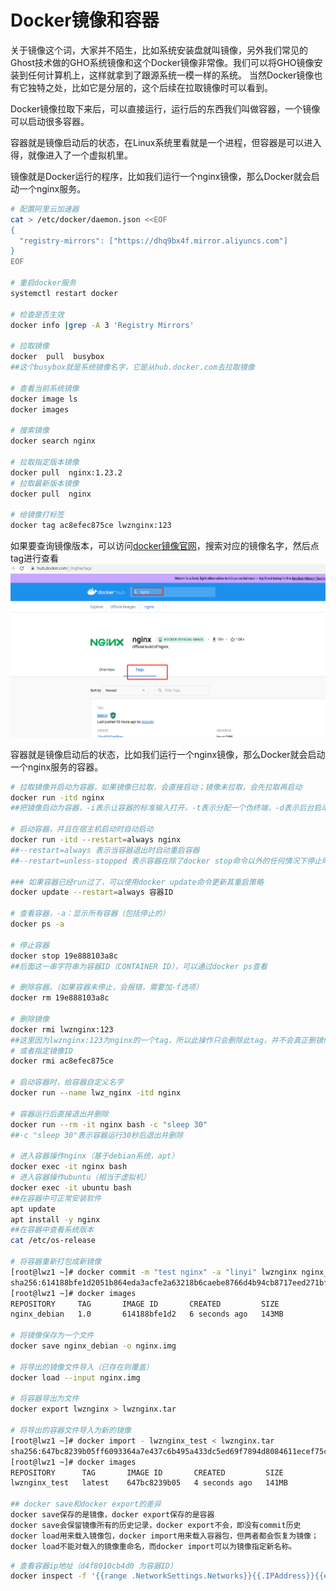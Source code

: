 # Docker镜像和容器
关于镜像这个词，大家并不陌生，比如系统安装盘就叫镜像，另外我们常见的Ghost技术做的GHO系统镜像和这个Docker镜像非常像。我们可以将GHO镜像安装到任何计算机上，这样就拿到了跟源系统一模一样的系统。
当然Docker镜像也有它独特之处，比如它是分层的，这个后续在拉取镜像时可以看到。

Docker镜像拉取下来后，可以直接运行，运行后的东西我们叫做容器，一个镜像可以启动很多容器。

容器就是镜像启动后的状态，在Linux系统里看就是一个进程，但容器是可以进入得，就像进入了一个虚拟机里。


镜像就是Docker运行的程序，比如我们运行一个nginx镜像，那么Docker就会启动一个nginx服务。
```bash
# 配置阿里云加速器
cat > /etc/docker/daemon.json <<EOF
{
  "registry-mirrors": ["https://dhq9bx4f.mirror.aliyuncs.com"]
}
EOF

# 重启docker服务
systemctl restart docker

# 检查是否生效
docker info |grep -A 3 'Registry Mirrors'

# 拉取镜像
docker  pull  busybox
##这个busybox就是系统镜像名字，它是从hub.docker.com去拉取镜像

# 查看当前系统镜像
docker image ls
docker images

# 搜索镜像
docker search nginx

# 拉取指定版本镜像
docker pull  nginx:1.23.2
# 拉取最新版本镜像
docker pull  nginx

# 给镜像打标签
docker tag ac8efec875ce lwznginx:123
```
如果要查询镜像版本，可以访问[docker镜像官网](https://hub.docker.com/)，搜索对应的镜像名字，然后点tag进行查看  
![](./5.png)  


容器就是镜像启动后的状态，比如我们运行一个nginx镜像，那么Docker就会启动一个nginx服务的容器。
```bash
# 拉取镜像并启动为容器，如果镜像已拉取，会直接启动；镜像未拉取，会先拉取再启动
docker run -itd nginx
##把镜像启动为容器，-i表示让容器的标准输入打开，-t表示分配一个伪终端，-d表示后台启动，要把-i -t -d 放到镜像名字前面

# 启动容器，并且在宿主机启动时自动启动
docker run -itd --restart=always nginx
##--restart=always 表示当容器退出时自动重启容器
##--restart=unless-stopped 表示容器在除了docker stop命令以外的任何情况下停止时会自动重启。

### 如果容器已经run过了，可以使用docker update命令更新其重启策略
docker update --restart=always 容器ID

# 查看容器，-a：显示所有容器（包括停止的）
docker ps -a

# 停止容器
docker stop 19e888103a8c
##后面这一串字符串为容器ID（CONTAINER ID），可以通过docker ps查看

# 删除容器。（如果容器未停止，会报错，需要加-f选项）
docker rm 19e888103a8c

# 删除镜像
docker rmi lwznginx:123
##这里因为lwznginx:123为nginx的一个tag，所以此操作只会删除此tag，并不会真正删镜像，如果该镜像没有tag，则直接删除镜像
# 或者指定镜像ID
docker rmi ac8efec875ce

# 启动容器时，给容器自定义名字
docker run --name lwz_nginx -itd nginx

# 容器运行后直接退出并删除
docker run --rm -it nginx bash -c "sleep 30"
##-c "sleep 30"表示容器运行30秒后退出并删除

# 进入容器操作nginx（基于debian系统，apt）
docker exec -it nginx bash
# 进入容器操作ubuntu（相当于虚拟机）
docker exec -it ubuntu bash
##在容器中可正常安装软件
apt update
apt install -y nginx
##在容器中查看系统版本
cat /etc/os-release

# 将容器重新打包成新镜像
[root@lwz1 ~]# docker commit -m "test nginx" -a "linyi" lwznginx nginx_debian:1.0
sha256:614188bfe1d2051b864eda3acfe2a63218b6caebe8766d4b94cb8717eed271bf
[root@lwz1 ~]# docker images
REPOSITORY     TAG       IMAGE ID       CREATED         SIZE
nginx_debian   1.0       614188bfe1d2   6 seconds ago   143MB

# 将镜像保存为一个文件
docker save nginx_debian -o nginx.img

# 将导出的镜像文件导入（已存在则覆盖）
docker load --input nginx.img

# 将容器导出为文件
docker export lwznginx > lwznginx.tar

# 将导出的容器文件导入为新的镜像
[root@lwz1 ~]# docker import - lwznginx_test < lwznginx.tar
sha256:647bc8239b05ff6093364a7e437c6b495a433dc5ed69f7894d8084611ecef75c
[root@lwz1 ~]# docker images
REPOSITORY      TAG       IMAGE ID       CREATED         SIZE
lwznginx_test   latest    647bc8239b05   4 seconds ago   141MB

## docker save和docker export的差异
docker save保存的是镜像，docker export保存的是容器
docker save会保留镜像所有的历史记录，docker export不会，即没有commit历史
docker load用来载入镜像包，docker import用来载入容器包，但两者都会恢复为镜像；
docker load不能对载入的镜像重命名，而docker import可以为镜像指定新名称。
```
```bash
# 查看容器ip地址（d4f8010cb4d0 为容器ID）
docker inspect -f '{{range .NetworkSettings.Networks}}{{.IPAddress}}{{end}}' d4f8010cb4d0
```
